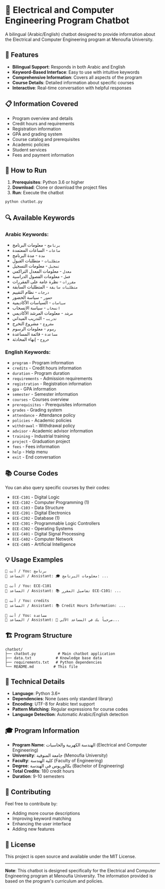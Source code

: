 # 🤖 Electrical and Computer Engineering Program Chatbot

A bilingual (Arabic/English) chatbot designed to provide information about the Electrical and Computer Engineering program at Menoufia University.

## 🎯 Features

- **Bilingual Support**: Responds in both Arabic and English
- **Keyword-Based Interface**: Easy to use with intuitive keywords
- **Comprehensive Information**: Covers all aspects of the program
- **Course Details**: Detailed information about specific courses
- **Interactive**: Real-time conversation with helpful responses

## 📋 Information Covered

- Program overview and details
- Credit hours and requirements
- Registration information
- GPA and grading system
- Course catalog and prerequisites
- Academic policies
- Student services
- Fees and payment information

## 🚀 How to Run

1. **Prerequisites**: Python 3.6 or higher
2. **Download**: Clone or download the project files
3. **Run**: Execute the chatbot

```bash
python chatbot.py
```

## 🔍 Available Keywords

### Arabic Keywords:
- `برنامج` - معلومات البرنامج
- `ساعات` - الساعات المعتمدة
- `مدة` - مدة البرنامج
- `متطلبات` - متطلبات القبول
- `تسجيل` - معلومات التسجيل
- `معدل` - معلومات المعدل التراكمي
- `فصل` - معلومات الفصول الدراسية
- `مقررات` - نظرة عامة على المقررات
- `متطلبات سابقة` - المتطلبات السابقة
- `درجات` - نظام التقييم
- `حضور` - سياسة الحضور
- `سياسات` - السياسات الأكاديمية
- `انسحاب` - سياسة الانسحاب
- `مرشد` - معلومات المرشد الأكاديمي
- `تدريب` - التدريب الميداني
- `مشروع` - مشروع التخرج
- `رسوم` - معلومات الرسوم
- `مساعدة` - قائمة المساعدة
- `خروج` - إنهاء المحادثة

### English Keywords:
- `program` - Program information
- `credits` - Credit hours information
- `duration` - Program duration
- `requirements` - Admission requirements
- `registration` - Registration information
- `gpa` - GPA information
- `semester` - Semester information
- `courses` - Courses overview
- `prerequisites` - Prerequisites information
- `grades` - Grading system
- `attendance` - Attendance policy
- `policies` - Academic policies
- `withdrawal` - Withdrawal policy
- `advisor` - Academic advisor information
- `training` - Industrial training
- `project` - Graduation project
- `fees` - Fees information
- `help` - Help menu
- `exit` - End conversation

## 📚 Course Codes

You can also query specific courses by their codes:
- `ECE-C101` - Digital Logic
- `ECE-C102` - Computer Programming (1)
- `ECE-C103` - Data Structure
- `ECE-C201` - Digital Electronics
- `ECE-C202` - Database (1)
- `ECE-C301` - Programmable Logic Controllers
- `ECE-C302` - Operating Systems
- `ECE-C401` - Digital Signal Processing
- `ECE-C402` - Computer Network
- `ECE-C405` - Artificial Intelligence

## 💡 Usage Examples

```
💬 أنت / You: برنامج
🤖 المساعد / Assistant: 🎓 معلومات البرنامج: ...

💬 أنت / You: ECE-C101
🤖 المساعد / Assistant: 📚 تفاصيل المقرر ECE-C101: ...

💬 أنت / You: credits
🤖 المساعد / Assistant: 📚 Credit Hours Information: ...

💬 أنت / You: مساعدة
🤖 المساعد / Assistant: 🤖 مرحباً بك في المساعد الآلي...
```

## 🏗️ Program Structure

```
chatbot/
├── chatbot.py          # Main chatbot application
├── data.txt           # Knowledge base data
├── requirements.txt   # Python dependencies
└── README.md         # This file
```

## 🔧 Technical Details

- **Language**: Python 3.6+
- **Dependencies**: None (uses only standard library)
- **Encoding**: UTF-8 for Arabic text support
- **Pattern Matching**: Regular expressions for course codes
- **Language Detection**: Automatic Arabic/English detection

## 🎓 Program Information

- **Program Name**: الهندسة الكهربية والحاسبات (Electrical and Computer Engineering)
- **University**: جامعة المنوفية (Menoufia University)
- **Faculty**: كلية الهندسة (Faculty of Engineering)
- **Degree**: بكالوريوس في الهندسة (Bachelor of Engineering)
- **Total Credits**: 180 credit hours
- **Duration**: 9-10 semesters

## 🤝 Contributing

Feel free to contribute by:
- Adding more course descriptions
- Improving keyword matching
- Enhancing the user interface
- Adding new features

## 📄 License

This project is open source and available under the MIT License.

---

**Note**: This chatbot is designed specifically for the Electrical and Computer Engineering program at Menoufia University. The information provided is based on the program's curriculum and policies. 
